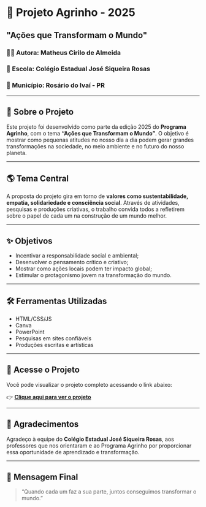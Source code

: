 # 🌱 Projeto Agrinho - 2025  
## **"Ações que Transformam o Mundo"**

### 👩‍💼 Autora: Matheus Cirilo de Almeida  
### 🏫 Escola: Colégio Estadual José Siqueira Rosas  
### 📍 Município: Rosário do Ivaí - PR

---

## 📘 Sobre o Projeto

Este projeto foi desenvolvido como parte da edição 2025 do **Programa Agrinho**, com o tema **“Ações que Transformam o Mundo”**. O objetivo é mostrar como pequenas atitudes no nosso dia a dia podem gerar grandes transformações na sociedade, no meio ambiente e no futuro do nosso planeta.

---

## 🌎 Tema Central

A proposta do projeto gira em torno de **valores como sustentabilidade, empatia, solidariedade e consciência social**. Através de atividades, pesquisas e produções criativas, o trabalho convida todos a refletirem sobre o papel de cada um na construção de um mundo melhor.

---

## ✨ Objetivos

- Incentivar a responsabilidade social e ambiental;
- Desenvolver o pensamento crítico e criativo;
- Mostrar como ações locais podem ter impacto global;
- Estimular o protagonismo jovem na transformação do mundo.

---

## 🛠️ Ferramentas Utilizadas

- HTML/CSS/JS  
- Canva  
- PowerPoint  
- Pesquisas em sites confiáveis  
- Produções escritas e artísticas  

---

## 🔗 Acesse o Projeto

Você pode visualizar o projeto completo acessando o link abaixo:

👉 [**Clique aqui para ver o projeto**](https://seu-link-aqui.com)

---

## 💚 Agradecimentos

Agradeço à equipe do **Colégio Estadual José Siqueira Rosas**, aos professores que nos orientaram e ao Programa Agrinho por proporcionar essa oportunidade de aprendizado e transformação.

---

## 📢 Mensagem Final

> “Quando cada um faz a sua parte, juntos conseguimos transformar o mundo.”
